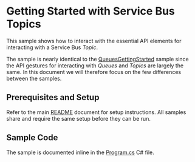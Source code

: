 # Getting Started with Service Bus Topics

This sample shows how to interact with the essential API elements for interacting with a Service Bus *Topic*.

The sample is nearly identical to the [QueuesGettingStarted](../QueuesGettingStarted) sample since 
the API gestures for interacting with *Queues* and *Topics* are largely the same. In this document we will 
therefore focus on the few differences between the samples. 

## Prerequisites and Setup

Refer to the main [README](../README.md) document for setup instructions. All samples share and require the same setup
before they can be run.

## Sample Code 

The sample is documented inline in the [Program.cs](Program.cs) C# file.

